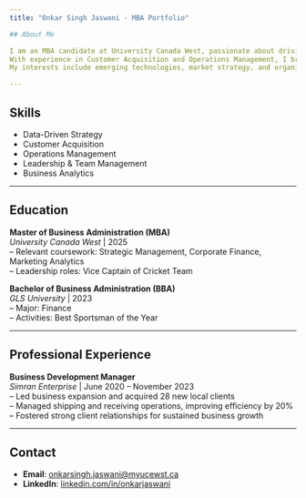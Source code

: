 ```yaml
---
title: "Onkar Singh Jaswani - MBA Portfolio"

## About Me 

I am an MBA candidate at University Canada West, passionate about driving business growth through data-driven strategies, leadership, and innovation.  
With experience in Customer Acquisition and Operations Management, I bring a unique blend of strategic thinking, analytical skills, and collaborative leadership.  
My interests include emerging technologies, market strategy, and organizational development. I am particularly passionate about leveraging analytics and innovation to solve complex business challenges and create sustainable value. Outside of work, I enjoy networking, continuous learning, and exploring global business trends.

---
```


## Skills 

- Data-Driven Strategy  
- Customer Acquisition  
- Operations Management  
- Leadership & Team Management  
- Business Analytics

---

## Education

**Master of Business Administration (MBA)**  
*University Canada West* | 2025  
– Relevant coursework: Strategic Management, Corporate Finance, Marketing Analytics  
– Leadership roles: Vice Captain of Cricket Team

**Bachelor of Business Administration (BBA)**  
*GLS University* | 2023  
– Major: Finance  
– Activities: Best Sportsman of the Year

---

## Professional Experience 

**Business Development Manager**  
*Simran Enterprise* | June 2020 – November 2023  
– Led business expansion and acquired 28 new local clients  
– Managed shipping and receiving operations, improving efficiency by 20%  
– Fostered strong client relationships for sustained business growth

---

## Contact

- **Email**: onkarsingh.jaswani@myucewst.ca  
- **LinkedIn**: [linkedin.com/in/onkarjaswani](https://www.linkedin.com/in/onkar-singh-jaswani-7a5ba21b6)
